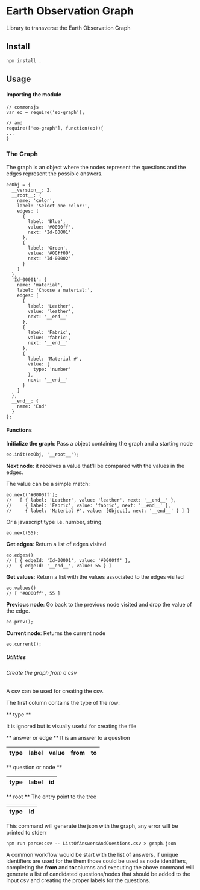 Earth Observation Graph
=======================

Library to transverse the Earth Observation Graph


## Install


``` npm install . ```


## Usage

#### Importing the module

```
// commonsjs
var eo = require('eo-graph');

// amd
require(['eo-graph'], function(eo)){
...
}

```
### The Graph

The graph is an object where the nodes represent the questions and the edges represent the possible answers.

```
eoObj = {
  __version__: 2,
  __root__: {
    name: 'color',
    label: 'Select one color:',
    edges: [
      {
        label: 'Blue',
        value: '#0000ff',
        next: 'Id-00001'
      },
      {
        label: 'Green',
        value: '#00ff00',
        next: 'Id-00002'
      }
    ]
  },
  'Id-00001': {
    name: 'material',
    label: 'Choose a material:',
    edges: [
      {
        label: 'Leather',
        value: 'leather',
        next: '__end__'
      },
      {
        label: 'Fabric',
        value: 'fabric',
        next: '__end__'
      },
      {
        label: 'Material #',
        value: {
          type: 'number'
        },
        next: '__end__'
      }
    ]
  },
  __end__: {
    name: 'End'
  }
};
```



#### Functions

**Initialize the graph**: Pass a object containing the graph and a starting node

```
eo.init(eoObj, '__root__');
```

**Next node**: it receives a value that'll be compared with the values in the edges.

The value can be a simple match:

```
eo.next('#0000ff');
//   [ { label: 'Leather', value: 'leather', next: '__end__' },
//     { label: 'Fabric', value: 'fabric', next: '__end__' },
//     { label: 'Material #', value: [Object], next: '__end__' } ] }
```

Or a javascript type i.e. number, string.

```
eo.next(55);

```

**Get edges**: Return a list of edges visited

```
eo.edges()
// [ { edgeId: 'Id-00001', value: '#0000ff' },
//   { edgeId: '__end__', value: 55 } ]

```

**Get values**: Return a list with the values associated to the edges visited

```
eo.values()
// [ '#0000ff', 55 ]
```

**Previous node**: Go back to the previous node visited and drop the value of the edge.

```
eo.prev();
```


**Current node**: Returns the current node

```
eo.current();

```


##### Utilities

###### Create the graph from a csv

A csv can be used for creating the csv.

The first column contains the type of the row:


** type **

It is ignored but is visually useful for creating the file

** answer or edge **
It is an answer to a question

 type  | label | value | from  | to
-------|-------|-------|-------|----


** question or node **


 type  | label | id
-------|-------|----


** root **
The entry point to the tree

 type  |  id
-------|-----


This command will generate the json with the graph, any error will be printed to stderr

```
npm run parse:csv -- ListOfAnswersAndQuestions.csv > graph.json
```

A common workflow would be start with the list of answers, if unique identifiers are used for the them those could be used as node identifiers, completing the **from** and **to**columns and executing the above command will generate a list of candidated questions/nodes that should be added to the input csv and creating the proper labels for the questions.
